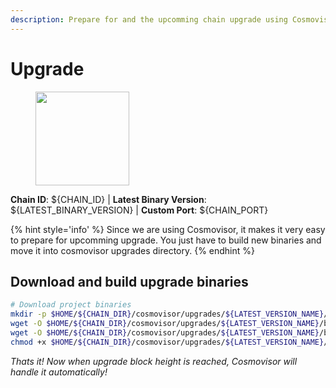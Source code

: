 ```yaml
---
description: Prepare for and the upcomming chain upgrade using Cosmovisor.
---
```


# Upgrade

<figure><img src="https://raw.githubusercontent.com/kj89/testnet_manuals/main/pingpub/logos/${PROJECT_NAME}.png" width="150" alt=""><figcaption></figcaption></figure>

**Chain ID**: ${CHAIN_ID} | **Latest Binary Version**: ${LATEST_BINARY_VERSION} | **Custom Port**: ${CHAIN_PORT}

{% hint style='info' %}
Since we are using Cosmovisor, it makes it very easy to prepare for upcomming upgrade.
You just have to build new binaries and move it into cosmovisor upgrades directory.
{% endhint %}

## Download and build upgrade binaries

```bash
# Download project binaries
mkdir -p $HOME/${CHAIN_DIR}/cosmovisor/upgrades/${LATEST_VERSION_NAME}/bin
wget -O $HOME/${CHAIN_DIR}/cosmovisor/upgrades/${LATEST_VERSION_NAME}/bin/gravityd https://github.com/Gravity-Bridge/Gravity-Bridge/releases/download/${LATEST_BINARY_VERSION}/gravity-linux-amd64
wget -O $HOME/${CHAIN_DIR}/cosmovisor/upgrades/${LATEST_VERSION_NAME}/bin/gbt https://github.com/Gravity-Bridge/Gravity-Bridge/releases/download/${LATEST_BINARY_VERSION}/gbt
chmod +x $HOME/${CHAIN_DIR}/cosmovisor/upgrades/${LATEST_VERSION_NAME}/bin/*
```

*Thats it! Now when upgrade block height is reached, Cosmovisor will handle it automatically!*
